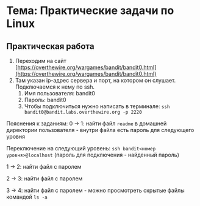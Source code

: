 # Тема: Практические задачи по Linux

## Практическая работа

1. Переходим на сайт [https://overthewire.org/wargames/bandit/bandit0.html](https://overthewire.org/wargames/bandit/bandit0.html)
2. Там указан ip-адрес сервера и порт, на котором он слушает. Подключаемся к нему по ssh. 
   1. Имя пользователя: bandit0 
   2. Пароль: bandit0
   3. Чтобы подключиться нужно написать в терминале: `ssh bandit0@bandit.labs.overthewire.org -p 2220`

Пояснения к заданиям:
0 -> 1: найти файл `readme` в домашней директории пользователя - внутри файла есть пароль для следующего уровня

Переключение на следующий уровень: `ssh bandit<номер уровня>@localhost` (пароль для подключения - найденный пароль)

1 -> 2: 
найти файл с паролем
<!---
найти файл `-` в домашней директории пользователя - внутри файла есть пароль для следующего уровня
-->
2 -> 3: найти файл с паролем
<!---
найти файл `spaces in this filename` в домашней директории пользователя - внутри файла есть пароль для следующего уровня
-->

3 -> 4: 
найти файл с паролем - можно просмотреть скрытые файлы командой `ls -a`
<!---
найти файл `inhere/.hidden` в домашней директории пользователя - внутри файла есть пароль для следующего уровня
-->